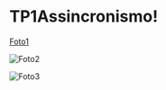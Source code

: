 # TP1Assincronismo!

[Foto1](https://user-images.githubusercontent.com/48559533/186752844-28c2e9bf-2306-40ad-ab92-0c756f3b371b.JPG)

![Foto2](https://user-images.githubusercontent.com/48559533/186752857-b67b3f29-3b30-4922-b6e7-1cc6ecef28a7.JPG)

![Foto3](https://user-images.githubusercontent.com/48559533/186752866-4750b7b9-0bd4-4c2f-91d0-f077a3640571.JPG)

